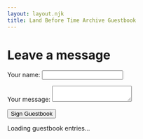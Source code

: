 ```yaml
---
layout: layout.njk
title: Land Before Time Archive Guestbook
---
```


# Leave a message

<form name="guestbook" method="POST" data-netlify="true" netlify-honeypot="bot-field">
  <input type="hidden" name="form-name" value="guestbook">
  
  <p hidden>
    <label>Don’t fill this out if you’re human: <input name="bot-field" /></label>
  </p>

  <p>
    <label>Your name: <input type="text" name="name" required /></label>
  </p>
  <p>
    <label>Your message: <textarea name="message" required></textarea></label>
  </p>
  
  <div data-netlify-recaptcha="true"></div>

  <p><button type="submit">Sign Guestbook</button></p>
</form>

<div id="guestbook-entries">
  <p>Loading guestbook entries...</p>
</div>

<script>
  fetch("/.netlify/functions/getGuestbook")
    .then(res => {
      if (!res.ok) {
        throw new Error("Fetch failed: " + res.status);
      }
      return res.json();
    })
    .then(data => {
      const container = document.getElementById("guestbook-entries");
      if (!data.length) {
        container.innerHTML = "<p>No entries yet.</p>";
        return;
      }

      container.innerHTML = data.map(entry => `
        <div class="guestbook-entry">
          <div class="guestbook-meta">
            <strong>${entry.name}</strong> <span class="guestbook-date">(${entry.date})</span>
          </div>
          <div class="guestbook-message">
            ${entry.message.replace(/\n/g, "<br/>")}
          </div>
        </div>
      `).join('');
    })
    .catch(err => {
      document.getElementById("guestbook-entries").innerHTML = `<p>Error.</p>`;
      console.error(err);
    });
</script>

